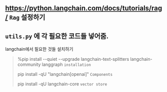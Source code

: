 https://python.langchain.com/docs/tutorials/rag/
`Rag` 설정하기
---
`utils.py` 에 각 필요한 코드들 넣어줌. 
---

langchain에서 필요한 것들 설치하기 
> %pip install --quiet --upgrade langchain-text-splitters langchain-community langgraph `installation`
>
> pip install -qU "langchain[openai]" `Components`
>
> pip install -qU langchain-core `vector store`